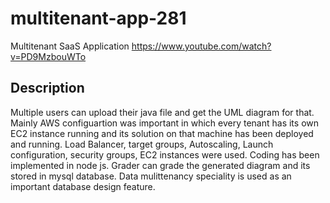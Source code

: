 # multitenant-app-281
Multitenant SaaS Application
https://www.youtube.com/watch?v=PD9MzbouWTo

## Description
Multiple users can upload their java file and get the UML diagram for that.
Mainly AWS configuartion was important in which every tenant has its own EC2 instance running and its solution on that machine has been deployed and running.
Load Balancer, target groups, Autoscaling, Launch configuration, security groups, EC2 instances were used.
Coding has been implemented in node js.
Grader can grade the generated diagram and its stored in mysql database.
Data mulittenancy speciality is used as an important database design feature.
